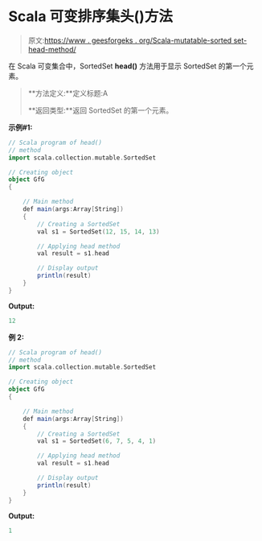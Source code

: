# Scala 可变排序集头()方法

> 原文:[https://www . geesforgeks . org/Scala-mutatable-sorted set-head-method/](https://www.geeksforgeeks.org/scala-mutable-sortedset-head-method/)

在 Scala 可变集合中，SortedSet **head()** 方法用于显示 SortedSet 的第一个元素。

> **方法定义:**定义标题:A
> 
> **返回类型:**返回 SortedSet 的第一个元素。

**示例#1:**

```scala
// Scala program of head() 
// method 
import scala.collection.mutable.SortedSet 

// Creating object 
object GfG 
{ 

    // Main method 
    def main(args:Array[String]) 
    { 
        // Creating a SortedSet 
        val s1 = SortedSet(12, 15, 14, 13) 

        // Applying head method 
        val result = s1.head

        // Display output
        println(result)
    } 
} 
```

**Output:**

```scala
12

```

**例 2:**

```scala
// Scala program of head() 
// method 
import scala.collection.mutable.SortedSet 

// Creating object 
object GfG 
{ 

    // Main method 
    def main(args:Array[String]) 
    { 
        // Creating a SortedSet 
        val s1 = SortedSet(6, 7, 5, 4, 1) 

        // Applying head method 
        val result = s1.head

        // Display output
        println(result)
    } 
} 
```

**Output:**

```scala
1

```